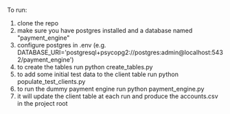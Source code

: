 To run: 
1. clone the repo
2. make sure you have postgres installed and a database named "payment_engine"
3. configure postgres in .env (e.g. DATABASE_URI='postgresql+psycopg2://postgres:admin@localhost:5432/payment_engine')
4. to create the tables run python create_tables.py
5. to add some initial test data to the client table run python populate_test_clients.py
6. to run the dummy payment engine run python payment_engine.py
7. it will update the client table at each run and produce the accounts.csv in the project root